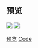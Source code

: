 ## 预览 ##

![](https://ws1.sinaimg.cn/large/0061RWEngy1fn9q2bv1spj30rd075q3i.jpg)
![](https://ws1.sinaimg.cn/large/0061RWEngy1fn9q2d2dt9j3280123woi.jpg)


[预览](http://yinode.tech/line-robot/)
[Code](https://github.com/zhangzhengyi12/line-robot)
